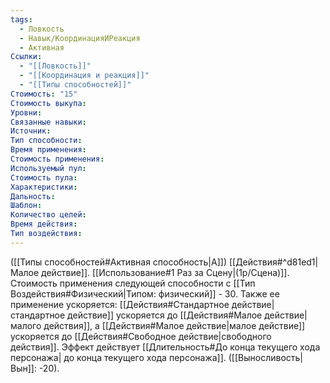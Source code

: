 ```yaml
---
tags:
  - Ловкость
  - Навык/КоординацияИРеакция
  - Активная
Ссылки:
  - "[[Ловкость]]"
  - "[[Координация и реакция]]"
  - "[[Типы способностей]]"
Стоимость: "15"
Стоимость выкупа:
Уровни:
Связанные навыки:
Источник:
Тип способности:
Время применения:
Стоимость применения:
Используемый пул:
Стоимость пула:
Характеристики:
Дальность:
Шаблон:
Количество целей:
Время действия:
Тип воздействия:
---
```

([[Типы способностей#Активная способность|А]]) [[Действия#^d81ed1|Малое действие]]. [[Использование#1 Раз за Сцену|(1р/Сцена)]]. Стоимость применения следующей способности с [[Тип Воздействия#Физический|Типом: физический]] - 30. Также ее применение ускоряется: 
[[Действия#Стандартное действие|стандартное действие]] ускоряется до [[Действия#Малое действие|малого действия]], а [[Действия#Малое действие|малое действие]] ускоряется до [[Действия#Свободное действие|свободного действия]]. Эффект действует [[Длительность#До конца текущего хода персонажа| до конца текущего хода персонажа]]. ([[Выносливость|Вын]]: -20).
